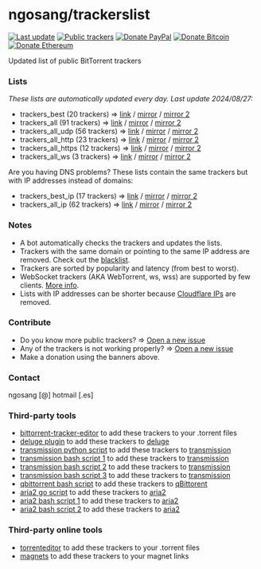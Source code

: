 # ngosang/trackerslist

[![Last update](https://img.shields.io/badge/Last%20update-2024/08/27-green.svg)](#)
[![Public trackers](https://img.shields.io/badge/Public%20trackers-91-blue.svg)](#)
[![Donate PayPal](https://img.shields.io/badge/Donate-PayPal-yellow.svg)](https://www.paypal.com/paypalme/diegoheras0xff)
[![Donate Bitcoin](https://img.shields.io/badge/Donate-Bitcoin-f7931a.svg)](https://www.blockchain.com/btc/address/192VBN1a1LQ6aUqn2APmeoJyv8V3ng44Gn)
[![Donate Ethereum](https://img.shields.io/badge/Donate-Ethereum-8c8c8c.svg)](https://www.blockchain.com/eth/address/0x0D1549BbB00926BF3D92c1A8A58695e982f1BE2E)

Updated list of public BitTorrent trackers

### Lists
*These lists are automatically updated every day. Last update 2024/08/27:*

* trackers_best (20 trackers) => [link](https://raw.githubusercontent.com/ngosang/trackerslist/master/trackers_best.txt) / [mirror](https://ngosang.github.io/trackerslist/trackers_best.txt) / [mirror 2](https://cdn.jsdelivr.net/gh/ngosang/trackerslist@master/trackers_best.txt)
* trackers_all (91 trackers) => [link](https://raw.githubusercontent.com/ngosang/trackerslist/master/trackers_all.txt) / [mirror](https://ngosang.github.io/trackerslist/trackers_all.txt) / [mirror 2](https://cdn.jsdelivr.net/gh/ngosang/trackerslist@master/trackers_all.txt)
* trackers_all_udp (56 trackers) => [link](https://raw.githubusercontent.com/ngosang/trackerslist/master/trackers_all_udp.txt) / [mirror](https://ngosang.github.io/trackerslist/trackers_all_udp.txt) / [mirror 2](https://cdn.jsdelivr.net/gh/ngosang/trackerslist@master/trackers_all_udp.txt)
* trackers_all_http (23 trackers) => [link](https://raw.githubusercontent.com/ngosang/trackerslist/master/trackers_all_http.txt) / [mirror](https://ngosang.github.io/trackerslist/trackers_all_http.txt) / [mirror 2](https://cdn.jsdelivr.net/gh/ngosang/trackerslist@master/trackers_all_http.txt)
* trackers_all_https (12 trackers) => [link](https://raw.githubusercontent.com/ngosang/trackerslist/master/trackers_all_https.txt) / [mirror](https://ngosang.github.io/trackerslist/trackers_all_https.txt) / [mirror 2](https://cdn.jsdelivr.net/gh/ngosang/trackerslist@master/trackers_all_https.txt)
* trackers_all_ws (3 trackers) => [link](https://raw.githubusercontent.com/ngosang/trackerslist/master/trackers_all_ws.txt) / [mirror](https://ngosang.github.io/trackerslist/trackers_all_ws.txt) / [mirror 2](https://cdn.jsdelivr.net/gh/ngosang/trackerslist@master/trackers_all_ws.txt)

Are you having DNS problems? These lists contain the same trackers but with IP addresses instead of domains:
* trackers_best_ip (17 trackers) => [link](https://raw.githubusercontent.com/ngosang/trackerslist/master/trackers_best_ip.txt) / [mirror](https://ngosang.github.io/trackerslist/trackers_best_ip.txt) / [mirror 2](https://cdn.jsdelivr.net/gh/ngosang/trackerslist@master/trackers_best_ip.txt)
* trackers_all_ip (62 trackers) => [link](https://raw.githubusercontent.com/ngosang/trackerslist/master/trackers_all_ip.txt) / [mirror](https://ngosang.github.io/trackerslist/trackers_all_ip.txt) / [mirror 2](https://cdn.jsdelivr.net/gh/ngosang/trackerslist@master/trackers_all_ip.txt)

### Notes
* A bot automatically checks the trackers and updates the lists.
* Trackers with the same domain or pointing to the same IP address are removed. Check out the [blacklist](blacklist.txt).
* Trackers are sorted by popularity and latency (from best to worst).
* WebSocket trackers (AKA WebTorrent, ws, wss) are supported by few clients. [More info](https://webtorrent.io).
* Lists with IP addresses can be shorter because [Cloudflare IPs](https://www.cloudflare.com/ips/) are removed.

### Contribute
* Do you know more public trackers? => [Open a new issue](https://github.com/ngosang/trackerslist/issues/new)
* Any of the trackers is not working properly? => [Open a new issue](https://github.com/ngosang/trackerslist/issues/new)
* Make a donation using the banners above.

### Contact
ngosang [@] hotmail [.es]

### Third-party tools
* [bittorrent-tracker-editor](https://github.com/GerryFerdinandus/bittorrent-tracker-editor) to add these trackers to your .torrent files
* [deluge plugin](https://github.com/stefantalpalaru/deluge-default-trackers) to add these trackers to [deluge](https://github.com/deluge-torrent/deluge)
* [transmission python script](https://github.com/blind-oracle/transmission-trackers) to add these trackers to [transmission](https://github.com/transmission/transmission)
* [transmission bash script 1](https://github.com/AndrewMarchukov/tracker-add) to add these trackers to [transmission](https://github.com/transmission/transmission)
* [transmission bash script 2](https://github.com/oilervoss/transmission) to add these trackers to [transmission](https://github.com/transmission/transmission)
* [transmission bash script 3](https://github.com/Jorman/Scripts#addtransmissiontrackerssh) to add these trackers to [transmission](https://github.com/transmission/transmission)
* [qbittorrent bash script](https://github.com/Jorman/Scripts#addqbittorrenttrackerssh) to add these trackers to [qBittorent](https://github.com/qbittorrent/qBittorrent)
* [aria2 go script](https://github.com/rocket049/aria2-trackers) to add these trackers to [aria2](https://github.com/aria2/aria2)
* [aria2 bash script 1](https://gist.github.com/HaleTom/fe873dc2f3c5bd14f7418efefc2b91a8) to add these trackers to [aria2](https://github.com/aria2/aria2)
* [aria2 bash script 2](https://github.com/wuyuansushen/aria2c_TrackersList) to add these trackers to [aria2](https://github.com/aria2/aria2)

### Third-party online tools
* [torrenteditor](http://torrenteditor.com) to add these trackers to your .torrent files
* [magnets](https://madeby.lynx.pink/magnets/) to add these trackers to your magnet links
